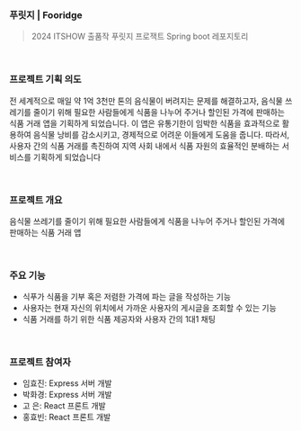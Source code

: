 ### 푸릿지 | Fooridge
> 2024 ITSHOW 출품작 푸릿지 프로잭트 Spring boot 레포지토리
<br>

### 프로젝트 기획 의도
전 세계적으로 매일 약 1억 3천만 톤의 음식물이 버려지는 문제를 해결하고자, 
음식물 쓰레기를 줄이기 위해 필요한 사람들에게 식품을 나누어 주거나 할인된 가격에 판매하는 식품 거래 앱을 기획하게 되었습니다. 
이 앱은 유통기한이 임박한 식품을 효과적으로 활용하여 음식물 낭비를 감소시키고, 경제적으로 어려운 이들에게 도움을 줍니다. 
따라서,사용자 간의 식품 거래를 촉진하여 지역 사회 내에서 식품 자원의 효율적인 분배하는 서비스를 기획하게 되었습니다

<br>

### 프로젝트 개요
음식물 쓰레기를 줄이기  위해 필요한 사람들에게 식품을 나누어 주거나 할인된 가격에 판매하는 식품 거래 앱

<br>

### 주요 기능
- 식푸가 식품을 기부 혹은 저렴한 가격에 파는 글을 작성하는 기능
- 사용자는 현재 자신의 위치에서 가까운 사용자의 게시글을 조회할 수 있는 기능
- 식품 거래를 하기 위한 식품 제공자와 사용자 간의 1대1 채팅

<br>

### 프로젝트 참여자 
- 임효진: Express 서버 개발
- 박화경: Express 서버 개발
- 고  은: React 프론트 개발
- 홍효빈: React 프론트 개발

